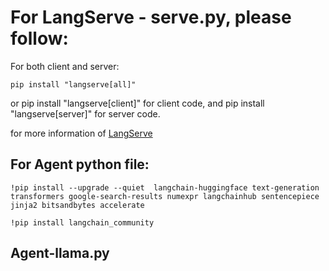 # For LangServe - serve.py, please follow: 

For both client and server:

```shell
pip install "langserve[all]"
```

or pip install "langserve[client]" for client code, and pip install "langserve[server]" for server code.

for more information of [LangServe](https://python.langchain.com/docs/langserve/)

## For Agent python file:

```shell
!pip install --upgrade --quiet  langchain-huggingface text-generation transformers google-search-results numexpr langchainhub sentencepiece jinja2 bitsandbytes accelerate

!pip install langchain_community
```

## Agent-llama.py

